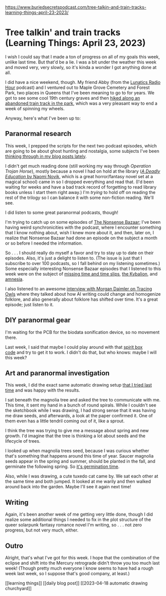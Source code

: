 https://www.buriedsecretspodcast.com/tree-talkin-and-train-tracks-learning-things-april-23-2023/
# Tree talkin' and train tracks (Learning Things: April 23, 2023)

I wish I could say that I made a ton of progress on all of my goals this week, unlike last time. But that'd be a lie. I was a bit under the weather this week and moved very, very slowly, so it's kinda a wonder I got anything done at all.

I did have a nice weekend, though. My friend Abby (from the [Lunatics Radio Hour](https://www.lunaticsproject.com) podcast) and I ventured out to Maple Grove Cemetery and Forest Park, two places in Queens that I've been meaning to go to for years. We got to see some cool 19th century graves and then [hiked along an abandoned train track in the park](https://weirdo.network/@buriedsecretspodcast/110244341748889774), which was a very pleasant way to end a week of spinning my wheels.

Anyway, here's what I've been up to:

## Paranormal research
This week, I prepped the scripts for the next two podcast episodes, which are going to be about ghost hunting and nostalgia, some subjects I've been [thinking through in my blog posts lately](https://www.buriedsecretspodcast.com/tag/nostalgia/).

I didn't get much reading done (still working my way through *Operation Trojan Horse*), mostly because a novel I had on hold at the library ([*A Deadly Education* by Naomi Novik](https://www.goodreads.com/book/show/50548197-a-deadly-education), which is a great horror/fantasy novel set at a magical school) came in so I dropped everything and read that. (I'd been waiting for weeks and have a bad track record of forgetting to read library books unless I start them right away.) I'm *trying* to hold off on reading the rest of the trilogy so I can balance it with some non-fiction reading. We'll see.

I did listen to some great paranormal podcasts, though! 

I'm trying to catch up on some episodes of [The Nonsense Bazaar](https://thenonsensebazaar.com); I've been having weird synchronicities with the podcast, where I encounter something that I know nothing about, wish I knew more about it, and then, later on, I realize that Nonsense Bazaar had done an episode on the subject a month or so before I needed the information. 

So . . . I should really do myself a favor and try to stay up to date on their episodes. Also, it's just a delight to listen to. (The issue is just that I subscribe to over 100 podcasts, so I fall behind on my listening sometimes.) Some especially interesting Nonsense Bazaar episodes that I listened to this week were on the subject of [missing time and time slips](https://thenonsensebazaar.com/listen/88-time-skips-exotic-vacuum-objects/), [the Kybalion](https://thenonsensebazaar.com/listen/103-the-kybalion/), and [amnesia](https://thenonsensebazaar.com/listen/86-the-amnesia-episode/).

I also listened to an awesome [interview with Morgan Daimler on Tracing Owls](https://podcasters.spotify.com/pod/show/tracingowls/episodes/Fay-Goo---with-Morgan-Daimler-e1un21a) where they talked about how AI writing could change and homogenize folklore, and also generally about folklore has shifted over time. It's a great episode; just listen to it.

## DIY paranormal gear
I'm waiting for the PCB for the biodata sonification device, so no movement there. 

Last week, I said that maybe I could play around with that [spirit box code](https://www.buriedsecretspodcast.com/i-asked-chatgpt-to-create-and-code-paranormal-investigation-gear-for-me/) and try to get it to work. I didn't do that, but who knows: maybe I will this week?

## Art and paranormal investigation
This week, I did the exact same automatic drawing setup [that I tried last time](https://www.buriedsecretspodcast.com/magnolia-trees-and-frustration-learning-things-april-17-2023/) and was happy with the results.

I sat beneath the magnolia tree and asked the tree to communicate with me. This time, it sent my hand in a bunch of round spirals. While I couldn't see the sketchbook while I was drawing, I had strong sense that it was having me draw seeds, and afterwards, a look at the paper confirmed it. One of them even has a little tendril coming out of it, like a sprout. 

I think the tree was trying to give me a message about spring and new growth. I'd imagine that the tree is thinking a lot about seeds and the lifecycle of trees. 

I looked up when magnolia trees seed, because I was curious whether that's something that happens around this time of year. Saucer magnolia seeds appear in the spring and summer, should be planted in the fall, and germinate the following spring. So [it's germination time](https://www.thespruce.com/magnolia-trees-saucer-magnolias-2132135).

Also, while I was drawing, a cute tuxedo cat came by. We sat each other at the same time and both jumped. It looked at me warily and then walked around back into the garden. Maybe I'll see it again next time!

## Writing
Again, it's been another week of me getting very little done, though I did realize some additional things I needed to fix in the plot structure of the queer solarpunk fantasy romance novel I'm writing, so . . . not zero progress, but not very much, either.

## Outro
Alright, that's what I've got for this week. I hope that the combination of the eclipse and shift into the Mercury retrograde didn't throw you too much last week! (Though pretty much everyone I know seems to have had a rough week last week, so I suppose that's good company, at least.)



[[learning things]] [[daily blog post]]
[[2023-04-18 automatic drawing churchyard]]